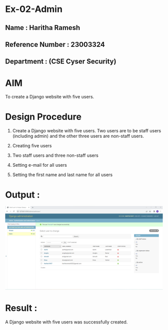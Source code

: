 # Ex-02-Admin
## Name : Haritha Ramesh
## Reference Number : 23003324
## Department : (CSE Cyser Security) 
# AIM
To create a Django website with five users. 
# Design Procedure
1. Create a Django website with five users. Two users are to be staff users (including admin) and the other three users are non-staff users.
2. Creating five users

3. Two staff users and three non-staff users

4. Setting e-mail for all users

5. Setting the first name and last name for all users
# Output :
![](./Screenshot%202023-10-20%20133521.png)
# Result :
A Django website with five users was successfully created.
